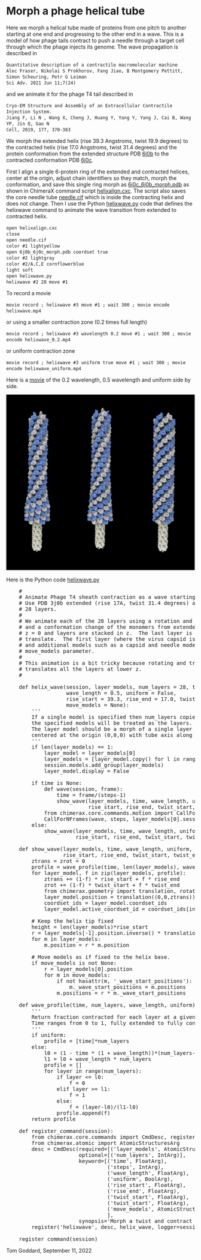 # Morph a phage helical tube

Here we morph a helical tube made of proteins from one pitch to another starting at one end and progressing to the other end in a wave.  This is a model of how phage tails contract to push a needle through a target cell through which the phage injects its genome.  The wave propagation is described in

    Quantitative description of a contractile macromolecular machine
    Alec Fraser, Nikolai S Prokhorov, Fang Jiao, B Montgomery Pettitt, Simon Scheuring, Petr G Leiman
    Sci Adv. 2021 Jun 11;7(24)

and we animate it for the phage T4 tail described in

    Cryo-EM Structure and Assembly of an Extracellular Contractile Injection System.
    Jiang F, Li N , Wang X, Cheng J, Huang Y, Yang Y, Yang J, Cai B, Wang YP, Jin Q, Gao N  
    Cell, 2019, 177, 370-383

We morph the extended helix (rise 39.3 Angstroms, twist 19.9 degrees) to the contracted helix (rise 17.0 Angstroms, twist 31.4 degrees) and the protein conformation from the extended structure PDB [6j0b](https://www.rcsb.org/structure/6j0b) to the contracted conformation PDB [6j0c](https://www.rcsb.org/structure/6j0c).

First I align a single 6-protein ring of the extended and contracted helices, center at the origin, adjust chain identifiers so they match, morph the conformation, and save this single ring morph as [6j0c_6j0b_morph.pdb](6j0c_6j0b_morph.pdb) as shown in ChimeraX command script [helixalign.cxc](helixalign.cxc).  The script also saves the core needle tube [needle.cif](needle.cif) which is inside the contracting helix and does not change.  Then I use the Python [helixwave.py](helixwave.py) code that defines the helixwave command to animate the wave transition from extended to contracted helix.  

    open helixalign.cxc
    close
    open needle.cif
    color #1 lightyellow
    open 6j0b_6j0c_morph.pdb coordset true
    color #2 lightgray
    color #2/A,C,E cornflowerblue
    light soft
    open helixwave.py
    helixwave #2 28 move #1

To record a movie

    movie record ; helixwave #3 move #1 ; wait 300 ; movie encode helixwave.mp4

or using a smaller contraction zone (0.2 times full length)

    movie record ; helixwave #3 wavelength 0.2 move #1 ; wait 300 ; movie encode helixwave_0.2.mp4

or uniform contraction zone

    movie record ; helixwave #3 uniform true move #1 ; wait 300 ; movie encode helixwave_uniform.mp4

Here is a [movie](hwave.mp4) of the 0.2 wavelength, 0.5 wavelength and uniform side by side.

<a href="hwave.mp4"><img src="hwave.png" width="600"></a>

Here is the Python code [helixwave.py](helixwave.py)

<pre>
    #
    # Animate Phage T4 sheath contraction as a wave starting at the tip and progressing to the capsid.
    # Use PDB 3j0b extended (rise 17A, twist 31.4 degrees) and 3j0c (rise 39.3A, twist 19.9 degrees),
    # 28 layers.
    #
    # We animate each of the 28 layers using a rotation and translation about the sheath axis,
    # and a conformation change of the monomers from extended to contracted.  The first layer is at
    # z = 0 and layers are stacked in z.  The last layer is the tip and does not rotate or
    # translate.  The first layer (where the virus capsid is attached) rotates and moves along z
    # and additional models such as a capsid and needle model can be moved with it using the
    # move_models parameter.
    #
    # This animation is a bit tricky because rotating and translating one layer also rotates and
    # translates all the layers at lower z.
    #

    def helix_wave(session, layer_models, num_layers = 28, time = None, steps = 300,
                   wave_length = 0.5, uniform = False,
                   rise_start = 39.3, rise_end = 17.0, twist_start = 19.9, twist_end = 31.4,
                   move_models = None):
        '''
        If a single model is specified then num_layers copies will be made, otherwise
        the specified models will be treated as the layers.
        The layer model should be a morph of a single layer between the two helix states
        centered at the origin (0,0,0) with tube axis along z.
        '''
        if len(layer_models) == 1:
            layer_model = layer_models[0]
            layer_models = [layer_model.copy() for l in range(num_layers)]
            session.models.add_group(layer_models)
            layer_model.display = False

        if time is None:
            def wave(session, frame):
                time = frame/(steps-1)
                show_wave(layer_models, time, wave_length, uniform,
                          rise_start, rise_end, twist_start, twist_end, move_models)
            from chimerax.core.commands.motion import CallForNFrames
            CallForNFrames(wave, steps, layer_models[0].session)
        else:
            show_wave(layer_models, time, wave_length, uniform,
                      rise_start, rise_end, twist_start, twist_end, move_models)

    def show_wave(layer_models, time, wave_length, uniform,
                  rise_start, rise_end, twist_start, twist_end, move_models = None):
        ztrans = zrot = 0
        profile = wave_profile(time, len(layer_models), wave_length, uniform)
        for layer_model, f in zip(layer_models, profile):
            ztrans += (1-f) * rise_start + f * rise_end
            zrot += (1-f) * twist_start + f * twist_end
            from chimerax.geometry import translation, rotation
            layer_model.position = translation((0,0,ztrans)) * rotation((0,0,1), zrot)
            coordset_ids = layer_model.coordset_ids
            layer_model.active_coordset_id = coordset_ids[int(f * (len(coordset_ids)-1))]

        # Keep the helix tip fixed
        height = len(layer_models)*rise_start
        r = layer_models[-1].position.inverse() * translation((0,0,height))
        for m in layer_models:
            m.position = r * m.position

        # Move models as if fixed to the helix base.
        if move_models is not None:
            r = layer_models[0].position
            for m in move_models:
                if not hasattr(m, '_wave_start_positions'):
                    m._wave_start_positions = m.positions
                m.positions = r * m._wave_start_positions

    def wave_profile(time, num_layers, wave_length, uniform):
        '''
        Return fraction contracted for each layer at a given time.  Last layer contracts first.
        Time ranges from 0 to 1, fully extended to fully contracted.
        '''
        if uniform:
            profile = [time]*num_layers
        else:
            l0 = (1 - time * (1 + wave_length))*(num_layers-1)
            l1 = l0 + wave_length * num_layers
            profile = []
            for layer in range(num_layers):
                if layer <= l0:
                    f = 0
                elif layer >= l1:
                    f = 1
                else:
                    f = (layer-l0)/(l1-l0)
                profile.append(f)
        return profile

    def register_command(session):
        from chimerax.core.commands import CmdDesc, register, FloatArg, IntArg, BoolArg
        from chimerax.atomic import AtomicStructuresArg
        desc = CmdDesc(required=[('layer_models', AtomicStructuresArg)],
                       optional=[('num_layers', IntArg)],
                       keyword=[('time', FloatArg),
                                ('steps', IntArg),
                                ('wave_length', FloatArg),
                                ('uniform', BoolArg),
                                ('rise_start', FloatArg),
                                ('rise_end', FloatArg),
                                ('twist_start', FloatArg),
                                ('twist_start', FloatArg),
                                ('move_models', AtomicStructuresArg),
                                ],
                       synopsis='Morph a twist and contract wave along a helical filament')
        register('helixwave', desc, helix_wave, logger=session.logger)

    register_command(session)
</pre>

Tom Goddard, September 11, 2022
